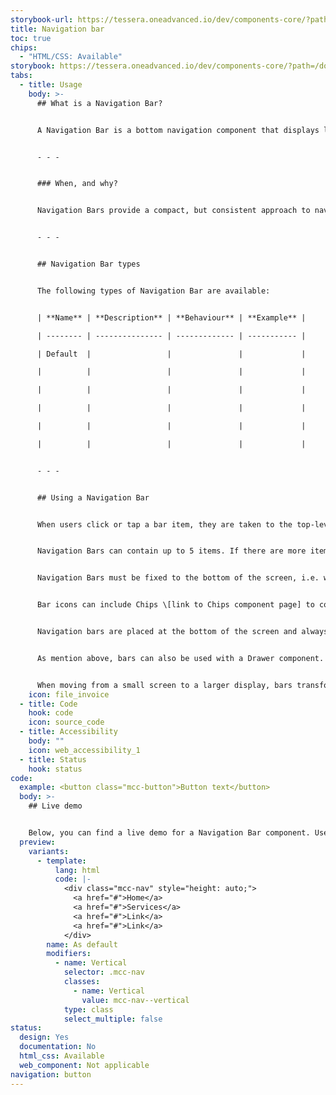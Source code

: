 ```yaml
---
storybook-url: https://tessera.oneadvanced.io/dev/components-core/?path=/docs/html-button--as-default
title: Navigation bar
toc: true
chips:
  - "HTML/CSS: Available"
storybook: https://tessera.oneadvanced.io/dev/components-core/?path=/docs/html-navigation-bar--as-default
tabs:
  - title: Usage
    body: >-
      ## What is a Navigation Bar?


      A Navigation Bar is a bottom navigation component that displays links to primary destinations in an application.


      - - -


      ### When, and why?


      Navigation Bars provide a compact, but consistent approach to navigation. They should be used to provide access to top-level destinations on mobile devices, which need to be accessed from anywhere. On larger screens the bar should transition to a Navigation Rail \[link to Navigation Rail page]. Although a bar can be used in its own, when there is a secondary navigation structure, it should be used in conjunction with a Drawer component \[link to Drawer page] to display secondary destinations or actions.


      - - -


      ## Navigation Bar types


      The following types of Navigation Bar are available:


      | **Name** | **Description** | **Behaviour** | **Example** |

      | -------- | --------------- | ------------- | ----------- |

      | Default  |                 |               |             |

      |          |                 |               |             |

      |          |                 |               |             |

      |          |                 |               |             |

      |          |                 |               |             |

      |          |                 |               |             |


      - - -


      ## Using a Navigation Bar


      When users click or tap a bar item, they are taken to the top-level destination associated with it and that item appears selected. Navigation bar destinations are always represented by icons that indicate the content or the nature of a destination. In addition, they must always include text labels. Icons alone should never be used, as icons may not be universally known and will automatically exclude users that do not known what they mean. Text labels should provide short, meaningful descriptions and provide an alternative way for users to understand an icon’s meaning. Labels should not be truncated and wrapping long labels should be avoided when possible.


      Navigation Bars can contain up to 5 items. If there are more items, then the fifth item should become a "More" button, which displays a separate menu of the additional items.


      Navigation Bars must be fixed to the bottom of the screen, i.e. when the page content is scrolled, the bar remains visible. Also, they do not scroll or move horizontally.


      Bar icons can include Chips \[link to Chips component page] to convey information about the associated destination, such as a count. When Chips are used in this way, they must be placed centrally, underneath a bar item.


      Navigation bars are placed at the bottom of the screen and always runs horizontally along the bottom of a page.


      As mention above, bars can also be used with a Drawer component. This supports your navigation structure if you have secondary destinations or additional actions. However, a drawer is unnecessary if there are no secondary destinations or actions in your application.


      When moving from a small screen to a larger display, bars transform into a Navigation Rail component, while still providing the same access but in a way that's suitable for larger screens. However, the Navigation Rail and Navigation Bar should not be used together.
    icon: file_invoice
  - title: Code
    hook: code
    icon: source_code
  - title: Accessibility
    body: ""
    icon: web_accessibility_1
  - title: Status
    hook: status
code:
  example: <button class="mcc-button">Button text</button>
  body: >-
    ## Live demo


    Below, you can find a live demo for a Navigation Bar component. Use the drop-down menus and radio buttons to view the different Navigation Bar Types and Variants.
  preview:
    variants:
      - template:
          lang: html
          code: |-
            <div class="mcc-nav" style="height: auto;">
              <a href="#">Home</a>
              <a href="#">Services</a>
              <a href="#">Link</a>
              <a href="#">Link</a>
            </div>
        name: As default
        modifiers:
          - name: Vertical
            selector: .mcc-nav
            classes:
              - name: Vertical
                value: mcc-nav--vertical
            type: class
            select_multiple: false
status:
  design: Yes
  documentation: No
  html_css: Available
  web_component: Not applicable
navigation: button
---
```

